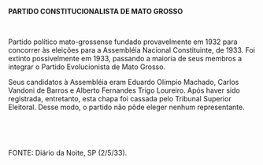 **PARTIDO CONSTITUCIONALISTA DE MATO GROSSO**

 

Partido político mato-grossense fundado provavelmente em 1932 para
concorrer às eleições para a Assembléia Nacional Constituinte, de 1933.
Foi extinto possivelmente em 1933, passando a maioria de seus membros a
integrar o Partido Evolucionista de Mato Grosso.

Seus candidatos à Assembléia eram Eduardo Olímpio Machado, Carlos
Vandoni de Barros e Alberto Fernandes Trigo Loureiro. Após haver sido
registrada, entretanto, esta chapa foi cassada pelo Tribunal Superior
Eleitoral. Desse modo, o partido não pôde eleger nenhum representante.

 

 

FONTE: Diário da Noite, SP (2/5/33).

 
